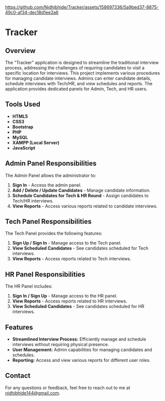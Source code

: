 

https://github.com/Nidhibhide/Tracker/assets/158697336/5a9bed37-8875-49c0-af34-dec18d1ee2a6

# Tracker

## Overview

The "Tracker" application is designed to streamline the traditional interview process, addressing the challenges of requiring candidates to visit a specific location for interviews. This project implements various procedures for managing candidate interviews. Admins can enter candidate details, schedule interviews with Tech/HR, and view schedules and reports. The application provides dedicated panels for Admin, Tech, and HR users.

## Tools Used

- **HTML5**
- **CSS3**
- **Bootstrap**
- **PHP**
- **MySQL**
- **XAMPP (Local Server)**
- **JavaScript**

## Admin Panel Responsibilities

The Admin Panel allows the administrator to:

1. **Sign In** - Access the admin panel.
2. **Add / Delete / Update Candidates** - Manage candidate information.
3. **Schedule Candidates for Tech & HR Round** - Assign candidates to Tech/HR interviews.
4. **View Reports** - Access various reports related to candidate interviews.

## Tech Panel Responsibilities

The Tech Panel provides the following features:

1. **Sign Up / Sign In** - Manage access to the Tech panel.
2. **View Scheduled Candidates** - See candidates scheduled for Tech interviews.
3. **View Reports** - Access reports related to Tech interviews.

## HR Panel Responsibilities

The HR Panel includes:

1. **Sign In / Sign Up** - Manage access to the HR panel.
2. **View Reports** - Access reports related to HR interviews.
3. **View Scheduled Candidates** - See candidates scheduled for HR interviews.

## Features

- **Streamlined Interview Process:** Efficiently manage and schedule interviews without requiring physical presence.
- **User Management:** Admin capabilities for managing candidates and schedules.
- **Reporting:** Access and view various reports for different user roles.

## Contact

For any questions or feedback, feel free to reach out to me at [nidhibhide144@gmail.com](mailto:nidhibhide144@gmail.com).


